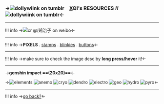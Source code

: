 ### ->![dollywiink on tumblr](https://64.media.tumblr.com/5cce6138991631a3b707c79b1c7ac7b6/12793b89772ec1f8-db/s75x75_c1/96b0e328d343cdea03b4b03fca090d89bdecd20a.gifv)　**[X](https://rentry.co/meta-noia)QI's RESOURCES** _**!!**_　![dollywiink on tumblr](https://64.media.tumblr.com/04c3875b44db3a4292e09be7700ea8ac/12793b89772ec1f8-c0/s75x75_c1/b678a463f3f1a1ac7cd85ade309561f836978a62.gifv)<-
***
!!! info
    ->![cr @/鳷治子 on weibo](https://i.ibb.co/LC6vzKS/Untitled86-20231117202258.png)<-
***
!!! info
    ->**PIXELS** . [stamps](https://rentry.co/meta-stamps) . [blinkies]() . [buttons]()<-
***
!!! info
    ->make sure to check the image desc by **long press/hover** it!<-
***
->**genshin impact
==(20x20)==**<-

->![elements](https://i.ibb.co/QjK9fzy/elements.gif) ![anemo](https://i.ibb.co/mGsM7tJ/anemo.png) ![cryo](https://i.ibb.co/M6749Z6/cryo.png) ![dendro](https://i.ibb.co/MBR23yT/dendro.png) ![electro](https://i.ibb.co/swyCCf3/electro.png) ![geo](https://i.ibb.co/TKvD0cF/geo.png) ![hydro](https://i.ibb.co/sCGQ8Mw/hydro.png) ![pyro](https://i.ibb.co/WtbJRRD/pyro.png)<-
***
!!! info
    ->[go back?](https://rentry.co/meta-res)<-